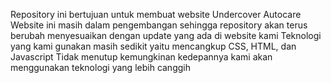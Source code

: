 Repository ini bertujuan untuk membuat website Undercover Autocare
Website ini masih dalam pengembangan sehingga repository akan terus berubah menyesuaikan dengan update yang ada di website kami
Teknologi yang kami gunakan masih sedikit yaitu mencangkup CSS, HTML, dan Javascript
Tidak menutup kemungkinan kedepannya kami akan menggunakan teknologi yang lebih canggih
